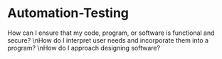 # Automation-Testing

How can I ensure that my code, program, or software is functional and secure?
\nHow do I interpret user needs and incorporate them into a program?
\nHow do I approach designing software?
